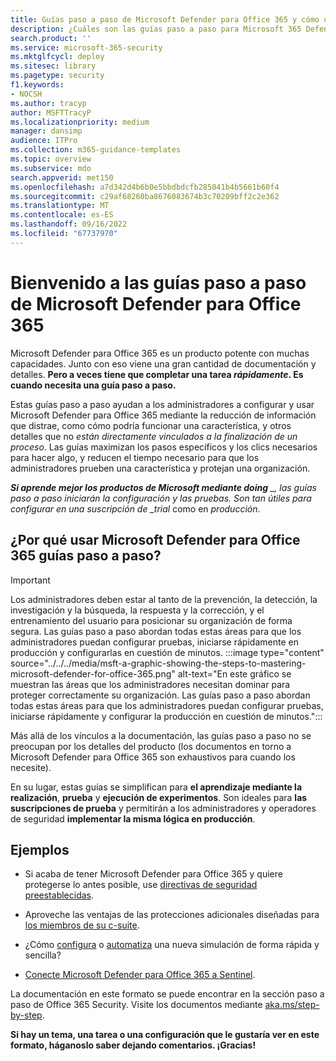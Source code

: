 ```yaml
---
title: Guías paso a paso de Microsoft Defender para Office 365 y cómo usarlas
description: ¿Cuáles son las guías paso a paso para Microsoft 365 Defender para Office 365? Consulte *solo los pasos necesarios para completar una tarea* y configurar las características. Información para su uso en suscripciones de prueba y producción. Guía diseñada para minimizar la sobrecarga de información y acelerar su configuración y uso.
search.product: ''
ms.service: microsoft-365-security
ms.mktglfcycl: deploy
ms.sitesec: library
ms.pagetype: security
f1.keywords:
- NOCSH
ms.author: tracyp
author: MSFTTracyP
ms.localizationpriority: medium
manager: dansimp
audience: ITPro
ms.collection: m365-guidance-templates
ms.topic: overview
ms.subservice: mdo
search.appverid: met150
ms.openlocfilehash: a7d342d4b6b0e5bbdbdcfb285041b4b5661b60f4
ms.sourcegitcommit: c29af68260ba8676083674b3c70209bff2c2e362
ms.translationtype: MT
ms.contentlocale: es-ES
ms.lasthandoff: 09/16/2022
ms.locfileid: "67737970"
---
```

# <a name="welcome-to-the-microsoft-defender-for-office-365-step-by-step-guides"></a>Bienvenido a las guías paso a paso de Microsoft Defender para Office 365

Microsoft Defender para Office 365 es un producto potente con muchas capacidades. Junto con eso viene una gran cantidad de documentación y detalles. **Pero a veces tiene que completar una tarea *rápidamente*. Es cuando necesita una guía paso a paso.**

Estas guías paso a paso ayudan a los administradores a configurar y usar Microsoft Defender para Office 365 mediante la reducción de información que distrae, como cómo podría funcionar una característica, y otros detalles que no *están directamente vinculados a la finalización de un proceso*. Las guías maximizan los pasos específicos y los clics necesarios para hacer algo, y reducen el tiempo necesario para que los administradores prueben una característica y protejan una organización.

***Si aprende mejor los productos de Microsoft mediante doing** _, las guías paso a paso iniciarán la configuración y las pruebas. Son tan útiles para configurar en una suscripción de _trial* como en *producción*.

## <a name="why-use-microsoft-defender-for-office-365-step-by-step-guides"></a>¿Por qué usar Microsoft Defender para Office 365 guías paso a paso?

> [!IMPORTANT]
> Los administradores deben estar al tanto de la prevención, la detección, la investigación y la búsqueda, la respuesta y la corrección, y el entrenamiento del usuario para posicionar su organización de forma segura. Las guías paso a paso abordan todas estas áreas para que los administradores puedan configurar pruebas, iniciarse rápidamente en producción y configurarlas en cuestión de minutos.
>:::image type="content" source="../../../media/msft-a-graphic-showing-the-steps-to-mastering-microsoft-defender-for-office-365.png" alt-text="En este gráfico se muestran las áreas que los administradores necesitan dominar para proteger correctamente su organización. Las guías paso a paso abordan todas estas áreas para que los administradores puedan configurar pruebas, iniciarse rápidamente y configurar la producción en cuestión de minutos.":::

Más allá de los vínculos a la documentación, las guías paso a paso no se preocupan por los detalles del producto (los documentos en torno a Microsoft Defender para Office 365 son exhaustivos para cuando los necesite). 

En su lugar, estas guías se simplifican para **el aprendizaje mediante la realización**, **prueba** y **ejecución de experimentos**. Son ideales para **las suscripciones de prueba** y permitirán a los administradores y operadores de seguridad **implementar la misma lógica en producción**.

## <a name="examples"></a>Ejemplos

- Si acaba de tener Microsoft Defender para Office 365 y quiere protegerse lo antes posible, use [directivas de seguridad preestablecidas](ensuring-you-always-have-the-optimal-security-controls-with-preset-security-policies.md).

- Aproveche las ventajas de las protecciones adicionales diseñadas para [los miembros de su c-suite](protect-your-c-suite-with-priority-account-protection.md).

- ¿Cómo [configura](how-to-run-attack-simulations-for-your-team.md) o [automatiza](how-to-setup-attack-simulation-training-for-automated-attacks-and-training.md) una nueva simulación de forma rápida y sencilla?

- [Conecte Microsoft Defender para Office 365 a Sentinel](connect-microsoft-defender-for-office-365-to-microsoft-sentinel.md).

La documentación en este formato se puede encontrar en la sección paso a paso de Office 365 Security. Visite los documentos mediante [aka.ms/step-by-step](https://aka.ms/step-by-step).

**Si hay un tema, una tarea o una configuración que le gustaría ver en este formato, háganoslo saber dejando comentarios. ¡Gracias!**
